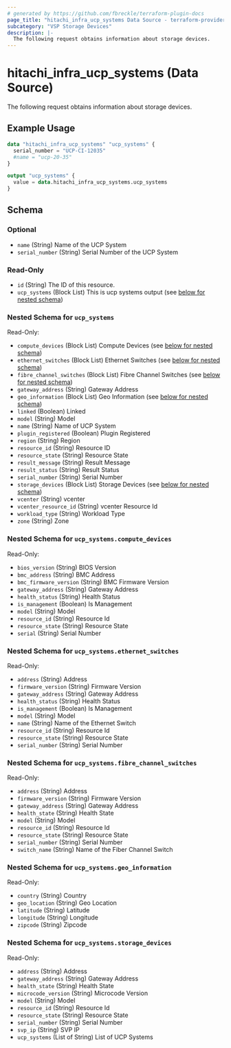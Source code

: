 ```yaml
---
# generated by https://github.com/fbreckle/terraform-plugin-docs
page_title: "hitachi_infra_ucp_systems Data Source - terraform-provider-hitachi"
subcategory: "VSP Storage Devices"
description: |-
  The following request obtains information about storage devices.
---
```


# hitachi_infra_ucp_systems (Data Source)

The following request obtains information about storage devices.

## Example Usage

```terraform
data "hitachi_infra_ucp_systems" "ucp_systems" {
  serial_number = "UCP-CI-12035"
  #name = "ucp-20-35"
}

output "ucp_systems" {
  value = data.hitachi_infra_ucp_systems.ucp_systems
}
```

<!-- schema generated by tfplugindocs -->
## Schema

### Optional

- `name` (String) Name of the UCP System
- `serial_number` (String) Serial Number of the UCP System

### Read-Only

- `id` (String) The ID of this resource.
- `ucp_systems` (Block List) This is ucp systems output (see [below for nested schema](#nestedblock--ucp_systems))

<a id="nestedblock--ucp_systems"></a>
### Nested Schema for `ucp_systems`

Read-Only:

- `compute_devices` (Block List) Compute Devices (see [below for nested schema](#nestedblock--ucp_systems--compute_devices))
- `ethernet_switches` (Block List) Ethernet Switches (see [below for nested schema](#nestedblock--ucp_systems--ethernet_switches))
- `fibre_channel_switches` (Block List) Fibre Channel Switches (see [below for nested schema](#nestedblock--ucp_systems--fibre_channel_switches))
- `gateway_address` (String) Gateway Address
- `geo_information` (Block List) Geo Information (see [below for nested schema](#nestedblock--ucp_systems--geo_information))
- `linked` (Boolean) Linked
- `model` (String) Model
- `name` (String) Name of UCP System
- `plugin_registered` (Boolean) Plugin Registered
- `region` (String) Region
- `resource_id` (String) Resource  ID
- `resource_state` (String) Resource State
- `result_message` (String) Result Message
- `result_status` (String) Result Status
- `serial_number` (String) Serial Number
- `storage_devices` (Block List) Storage Devices (see [below for nested schema](#nestedblock--ucp_systems--storage_devices))
- `vcenter` (String) vcenter
- `vcenter_resource_id` (String) vcenter Resource Id
- `workload_type` (String) Workload Type
- `zone` (String) Zone

<a id="nestedblock--ucp_systems--compute_devices"></a>
### Nested Schema for `ucp_systems.compute_devices`

Read-Only:

- `bios_version` (String) BIOS Version
- `bmc_address` (String) BMC Address
- `bmc_firmware_version` (String) BMC Firmware Version
- `gateway_address` (String) Gateway Address
- `health_status` (String) Health Status
- `is_management` (Boolean) Is Management
- `model` (String) Model
- `resource_id` (String) Resource Id
- `resource_state` (String) Resource State
- `serial` (String) Serial Number


<a id="nestedblock--ucp_systems--ethernet_switches"></a>
### Nested Schema for `ucp_systems.ethernet_switches`

Read-Only:

- `address` (String) Address
- `firmware_version` (String) Firmware Version
- `gateway_address` (String) Gateway Address
- `health_status` (String) Health Status
- `is_management` (Boolean) Is Management
- `model` (String) Model
- `name` (String) Name of the Ethernet Switch
- `resource_id` (String) Resource Id
- `resource_state` (String) Resource State
- `serial_number` (String) Serial Number


<a id="nestedblock--ucp_systems--fibre_channel_switches"></a>
### Nested Schema for `ucp_systems.fibre_channel_switches`

Read-Only:

- `address` (String) Address
- `firmware_version` (String) Firmware Version
- `gateway_address` (String) Gateway Address
- `health_state` (String) Health State
- `model` (String) Model
- `resource_id` (String) Resource Id
- `resource_state` (String) Resource State
- `serial_number` (String) Serial Number
- `switch_name` (String) Name of the Fiber Channel Switch


<a id="nestedblock--ucp_systems--geo_information"></a>
### Nested Schema for `ucp_systems.geo_information`

Read-Only:

- `country` (String) Country
- `geo_location` (String) Geo Location
- `latitude` (String) Latitude
- `longitude` (String) Longitude
- `zipcode` (String) Zipcode


<a id="nestedblock--ucp_systems--storage_devices"></a>
### Nested Schema for `ucp_systems.storage_devices`

Read-Only:

- `address` (String) Address
- `gateway_address` (String) Gateway Address
- `health_state` (String) Health State
- `microcode_version` (String) Microcode Version
- `model` (String) Model
- `resource_id` (String) Resource Id
- `resource_state` (String) Resource State
- `serial_number` (String) Serial Number
- `svp_ip` (String) SVP IP
- `ucp_systems` (List of String) List of UCP Systems


